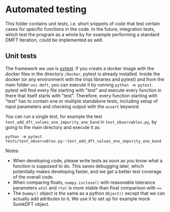 # Automated testing

This folder contains unit tests, i.e. short snippets of code that test certain cases for specific functions in the code.
In the future, integration tests, which test the program as a whole by for example performing a standard DMFT iteration, could be implemented as well.

## Unit tests

The framework we use is [pytest](https://docs.pytest.org/en/latest/).
If you create a docker image with the docker files in the directory `/Docker`, pytest is already installed.
Inside the docker (or any environment with the triqs libraries and pytest) and from the main folder `uni-dmft`, you can execute it by running `python -m pytest`.
pytest will find every file starting with "test" and execute every function in there that itself starts with "test".
Therefore, every function starting with "test" has to contain one or multiple standalone tests, including setup of input parameters and checking output with the `assert` keyword.

You can run a single test, for example the test `test_add_dft_values_one_impurity_one_band` in `test_observables.py`,  by going to the main directory and execute it as:
```
python -m pytest tests/test_observables.py::test_add_dft_values_one_impurity_one_band
```

Notes:

* When developing code, please write tests as soon as you know what a function is supposed to do.
This saves debugging later, which potentially makes developing faster, and we get a better test coverage of the overall code.
* When comparing floats, `numpy.isclose()` with reasonable tolerance parameters `atol` and `rtol` is more stable than float comparison with `==`
* The `Dummy()` object is the same as a python `Object()` except that we can actually add attributes to it.
We use it to set up for example mock SumkDFT object.
